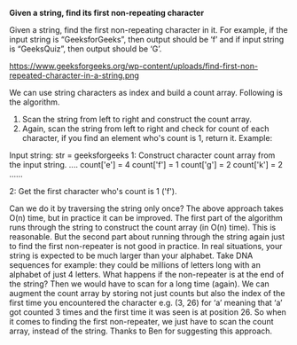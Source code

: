 **Given a string, find its first non-repeating character**

Given a string, find the first non-repeating character in it. 
For example, if the input string is “GeeksforGeeks”, then output should be ‘f’ and if input string is “GeeksQuiz”, then output should be ‘G’.

https://www.geeksforgeeks.org/wp-content/uploads/find-first-non-repeated-character-in-a-string.png

We can use string characters as index and build a count array. Following is the algorithm.

1) Scan the string from left to right and construct the count array.
2) Again, scan the string from left to right and check for count of each
 character, if you find an element who's count is 1, return it.
Example:

Input string: str = geeksforgeeks
1: Construct character count array from the input string.
   ....
  count['e'] = 4
  count['f'] = 1
  count['g'] = 2
  count['k'] = 2
  ……
  
2: Get the first character who's count is 1 ('f').


Can we do it by traversing the string only once?
The above approach takes O(n) time, but in practice it can be improved. The first part of the algorithm runs through the string to construct the count array (in O(n) time). This is reasonable. But the second part about running through the string again just to find the first non-repeater is not good in practice. In real situations, your string is expected to be much larger than your alphabet. Take DNA sequences for example: they could be millions of letters long with an alphabet of just 4 letters. What happens if the non-repeater is at the end of the string? Then we would have to scan for a long time (again).
We can augment the count array by storing not just counts but also the index of the first time you encountered the character e.g. (3, 26) for ‘a’ meaning that ‘a’ got counted 3 times and the first time it was seen is at position 26. So when it comes to finding the first non-repeater, we just have to scan the count array, instead of the string. Thanks to Ben for suggesting this approach.